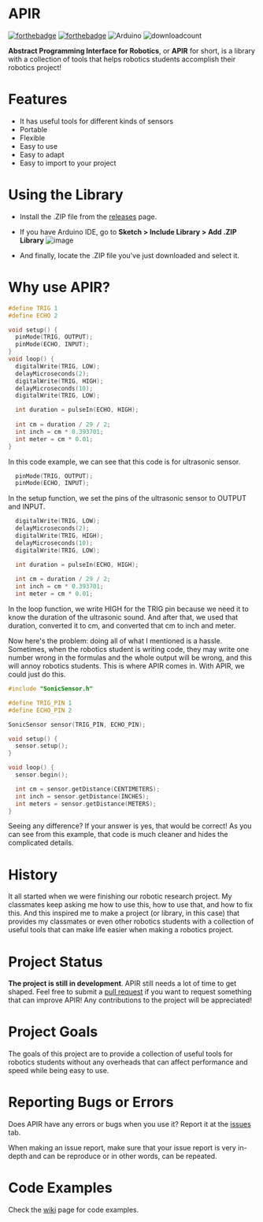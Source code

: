 # APIR
[![forthebadge](https://forthebadge.com/images/badges/made-with-c-plus-plus.svg)](https://en.wikipedia.org/wiki/C%2B%2B) [![forthebadge](https://forthebadge.com/images/badges/open-source.svg)](https://en.wikipedia.org/wiki/Open-source_software) ![Arduino](https://img.shields.io/badge/-Arduino-00979D?style=for-the-badge&logo=Arduino&logoColor=white)
![downloadcount](https://img.shields.io/github/downloads/QuadraBoy/APIR/total)

**Abstract Programming Interface for Robotics**, or **APIR** for short, is a library with a collection of tools that helps robotics students accomplish their robotics project!

# Features
- It has useful tools for different kinds of sensors
- Portable
- Flexible
- Easy to use
- Easy to adapt
- Easy to import to your project

# Using the Library
- Install the .ZIP file from the [releases](https://github.com/QuadraBoy/APIR/releases) page.

- If you have Arduino IDE, go to **Sketch > Include Library > Add .ZIP Library**
![image](https://user-images.githubusercontent.com/79918051/235280104-cad9c829-4d14-4910-9f49-2e85e458fb63.png)

- And finally, locate the .ZIP file you've just downloaded and select it.

# Why use APIR?
```cpp
#define TRIG 1
#define ECHO 2

void setup() {
  pinMode(TRIG, OUTPUT);
  pinMode(ECHO, INPUT);
}
void loop() {
  digitalWrite(TRIG, LOW);
  delayMicroseconds(2);
  digitalWrite(TRIG, HIGH);
  delayMicroseconds(10);
  digitalWrite(TRIG, LOW);

  int duration = pulseIn(ECHO, HIGH);
  
  int cm = duration / 29 / 2;
  int inch = cm * 0.393701;
  int meter = cm * 0.01;
}
```
In this code example, we can see that this code is for ultrasonic sensor.
```cpp
  pinMode(TRIG, OUTPUT);
  pinMode(ECHO, INPUT);
```
In the setup function, we set the pins of the ultrasonic sensor to OUTPUT and INPUT.

```cpp
  digitalWrite(TRIG, LOW);
  delayMicroseconds(2);
  digitalWrite(TRIG, HIGH);
  delayMicroseconds(10);
  digitalWrite(TRIG, LOW);

  int duration = pulseIn(ECHO, HIGH);
  
  int cm = duration / 29 / 2;
  int inch = cm * 0.393701;
  int meter = cm * 0.01;
```
In the loop function, we write HIGH for the TRIG pin because we need it to know the duration of the ultrasonic sound. And after that, we used that duration, converted it to cm, and converted that cm to inch and meter.

Now here's the problem: doing all of what I mentioned is a hassle. Sometimes, when the robotics student is writing code, they may write one number wrong in the formulas and the whole output will be wrong, and this will annoy robotics students. This is where APIR comes in. With APIR, we could just do this.
```cpp
#include "SonicSensor.h"

#define TRIG_PIN 1
#define ECHO_PIN 2

SonicSensor sensor(TRIG_PIN, ECHO_PIN);

void setup() {
  sensor.setup();
}

void loop() {
  sensor.begin();

  int cm = sensor.getDistance(CENTIMETERS);
  int inch = sensor.getDistance(INCHES);
  int meters = sensor.getDistance(METERS);
}
```
Seeing any difference? If your answer is yes, that would be correct! As you can see from this example, that code is much cleaner and hides the complicated details. 

# History
It all started when we were finishing our robotic research project. My classmates keep asking me how to use this, how to use that, and how to fix this. And this inspired me to make a project (or library, in this case) that provides my classmates or even other robotics students with a collection of useful tools that can make life easier when making a robotics project.

# Project Status
**The project is still in development**. APIR still needs a lot of time to get shaped. Feel free to submit a [pull request](https://github.com/QuadraBoy/APIR/pulls) if you want to request something that can improve APIR! Any contributions to the project will be appreciated!

# Project Goals
The goals of this project are to provide a collection of useful tools for robotics students without any overheads that can affect performance and speed while being easy to use.

# Reporting Bugs or Errors
Does APIR have any errors or bugs when you use it? Report it at the [issues](https://github.com/QuadraBoy/APIR/issues) tab.

When making an issue report, make sure that your issue report is very in-depth and can be reproduce or in other words, can be repeated.

# Code Examples
Check the [wiki](https://github.com/QuadraBoy/APIR/wiki) page for code examples.
